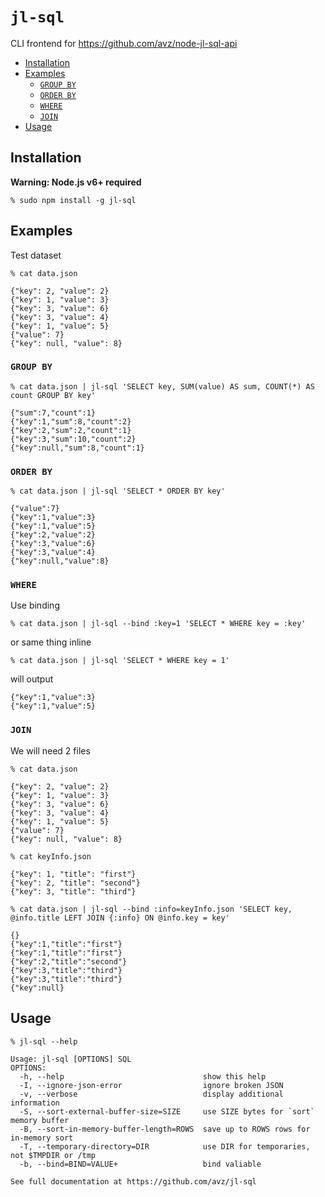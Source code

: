 # `jl-sql`

CLI frontend for https://github.com/avz/node-jl-sql-api

* [Installation](#installation)
* [Examples](#examples)
  * [`GROUP BY`](#group-by)
  * [`ORDER BY`](#order-by)
  * [`WHERE`](#where)
  * [`JOIN`](#join)
* [Usage](#usage)

## Installation

**Warning: Node.js v6+ required**

```
% sudo npm install -g jl-sql
```

## Examples

Test dataset

```
% cat data.json
```

```
{"key": 2, "value": 2}
{"key": 1, "value": 3}
{"key": 3, "value": 6}
{"key": 3, "value": 4}
{"key": 1, "value": 5}
{"value": 7}
{"key": null, "value": 8}
```

### `GROUP BY`

```
% cat data.json | jl-sql 'SELECT key, SUM(value) AS sum, COUNT(*) AS count GROUP BY key'
```

```
{"sum":7,"count":1}
{"key":1,"sum":8,"count":2}
{"key":2,"sum":2,"count":1}
{"key":3,"sum":10,"count":2}
{"key":null,"sum":8,"count":1}
```

### `ORDER BY`

```
% cat data.json | jl-sql 'SELECT * ORDER BY key'
```

```
{"value":7}
{"key":1,"value":3}
{"key":1,"value":5}
{"key":2,"value":2}
{"key":3,"value":6}
{"key":3,"value":4}
{"key":null,"value":8}
```

### `WHERE`

Use binding
```
% cat data.json | jl-sql --bind :key=1 'SELECT * WHERE key = :key'
```

or same thing inline

```
% cat data.json | jl-sql 'SELECT * WHERE key = 1'
```

will output

```
{"key":1,"value":3}
{"key":1,"value":5}
```

### `JOIN`

We will need 2 files

```
% cat data.json
```

```
{"key": 2, "value": 2}
{"key": 1, "value": 3}
{"key": 3, "value": 6}
{"key": 3, "value": 4}
{"key": 1, "value": 5}
{"value": 7}
{"key": null, "value": 8}
```

```
% cat keyInfo.json
```

```
{"key": 1, "title": "first"}
{"key": 2, "title": "second"}
{"key": 3, "title": "third"}
```

```
% cat data.json | jl-sql --bind :info=keyInfo.json 'SELECT key, @info.title LEFT JOIN {:info} ON @info.key = key'
```

```
{}
{"key":1,"title":"first"}
{"key":1,"title":"first"}
{"key":2,"title":"second"}
{"key":3,"title":"third"}
{"key":3,"title":"third"}
{"key":null}
```

## Usage
```
% jl-sql --help
```

```
Usage: jl-sql [OPTIONS] SQL
OPTIONS:
  -h, --help                               show this help
  -I, --ignore-json-error                  ignore broken JSON
  -v, --verbose                            display additional information
  -S, --sort-external-buffer-size=SIZE     use SIZE bytes for `sort` memory buffer
  -B, --sort-in-memory-buffer-length=ROWS  save up to ROWS rows for in-memory sort
  -T, --temporary-directory=DIR            use DIR for temporaries, not $TMPDIR or /tmp
  -b, --bind=BIND=VALUE+                   bind valiable

See full documentation at https://github.com/avz/jl-sql
```
